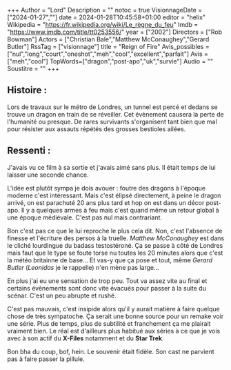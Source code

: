 +++
Author = "Lord"
Description = ""
notoc = true
VisionnageDate = ["2024-01-27",""]
date = 2024-01-28T10:45:58+01:00
editor = "helix"
Wikipedia = "https://fr.wikipedia.org/wiki/Le_règne_du_feu"
Imdb = "https://www.imdb.com/title/tt0253556/"
year = ["2002"]
Directors = ["Rob Bowman"]
Actors = ["Christian Bale","Matthew McConaughey","Gerard Butler"]
RssTag = ["visionnage"]
title = "Reign of Fire"
Avis_possibles = ["nul","long","court","oneshot","meh","cool","excellent","parfait"]
Avis = ["meh","cool"] 
TopWords=["dragon","post-apo","uk","survie"]
Audio = ""
Soustitre = ""
+++
## Histoire : 
Lors de travaux sur le métro de Londres, un tunnel est percé et dedans se trouve un dragon en train de se réveiller.
Cet évènement causera la perte de l'humanité ou presque.
De rares survivants s'organisent tant bien que mal pour résister aux assauts répétés des grosses bestioles ailées.

## Ressenti :
J'avais vu ce film à sa sortie et j'avais aimé sans plus.
Il était temps de lui laisser une seconde chance.

L'idée est plutôt sympa je dois avouer : foutre des dragons à l'époque moderne c'est intéressant.
Mais c'est élipsé directement, à peine le dragon arrivé, on est parachuté 20 ans plus tard et hop on est dans un décor post-apo.
Il y a quelques armes à feu mais c'est quand même un retour global à une époque médiévale.
C'est pas nul mais contrariant.

Bon c'est pas ce que le lui reproche le plus cela dit.
Non, c'est l'absence de finesse et l'écriture des persos à la truelle.
*Matthew McConaughey* est dans le cliché lourdingue du badass testostéroné.
Ça se passe à côté de Londres mais faut que le type se foute torse nu toutes les 20 minutes alors que c'est la météo britainne de base…
Et vas-y que ça pose et tout, même *Gerard Butler* (*Leonidas* je le rappelle) n'en mène pas large…

En plus j'ai eu une sensation de trop peu.
Tout va assez vite au final et certains évènements sont donc vite évacués pour passer à la suite du scénar.
C'est un peu abrupte et rushé.

C'est pas mauvais, c'est insipide alors qu'il y aurait matière à faire quelque chose de très sympatoche.
Ça serait une bonne source pour un remake voir une série.
Plus de temps, plus de subtilité et franchement ça me plairait vraiment bien.
Le réal est d'ailleurs plus habitué aux séries à ce que je vois avec à son actif du **X-Files** notamment et du **Star Trek**.

Bon bha du coup, bof, hein.
Le souvenir était fidèle.
Son cast ne parvient pas à faire passer la pillule.

